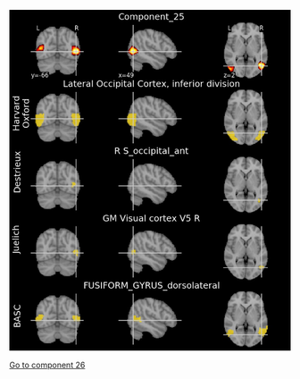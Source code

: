 ![25](preliminary/25.jpg "Component 25")

[Go to component 26](https://parietal-inria.github.io/MODL_atlas/64/26 "Component 26")
